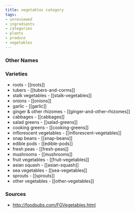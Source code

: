 ```yaml
---
title: vegetables category
tags:
- unreviewed
- ingredients
- categories
- plants
- produce
- vegetables
---
```



### Other Names


### Varieties

* roots - [[roots]]
* tubers - [[tubers-and-corms]]
* stalk vegetables - [[stalk-vegetables]]
* onions - [[onions]]
* garlic - [[garlic]]
* ginger & other rhizomes - [[ginger-and-other-rhizomes]]
* cabbages - [[cabbages]]
* salad greens - [[salad-greens]]
* cooking greens - [[cooking-greens]]
* inflorescent vegetables - [[inflorescent-vegetables]]
* snap beans - [[snap-beans]]
* edible pods - [[edible-pods]]
* fresh peas - [[fresh-peas]]
* mushrooms - [[mushrooms]]
* fruit vegetables - [[fruit-vegetables]]
* asian squash - [[asian-squash]]
* sea vegetables - [[sea-vegetables]]
* sprouts - [[sprouts]]
* other vegetables - [[other-vegetables]]

### Sources
* http://foodsubs.com/FGVegetables.html
